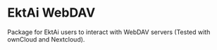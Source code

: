 # EktAi  WebDAV

Package for EktAi  users to interact with WebDAV servers (Tested with ownCloud and Nextcloud).
